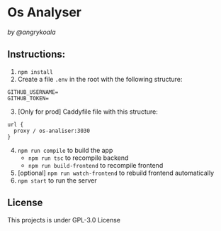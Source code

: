 Os Analyser
====================
_by @angrykoala_


## Instructions:

1. `npm install`
2. Create a file `.env` in the root with the following structure:
```env_file
GITHUB_USERNAME=
GITHUB_TOKEN=
```

3. [Only for prod] Caddyfile file with this structure:

```
url {
  proxy / os-analiser:3030
}
```

4. `npm run compile` to build the app
    * `npm run tsc` to recompile backend
    * `npm run build-frontend` to recompile frontend
3. [optional] `npm run watch-frontend` to rebuild frontend automatically
4. `npm start` to run the server


## License
This projects is under GPL-3.0 License
